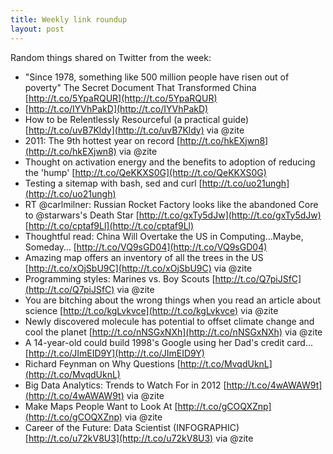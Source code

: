 ```yaml
---
title: Weekly link roundup
layout: post
---
```

Random things shared on Twitter from the week:
 *  "Since 1978, something like 500 million people have risen out of poverty" The Secret Document That Transformed China [http://t.co/5YpaRQUR](http://t.co/5YpaRQUR)
 *  [http://t.co/IYVhPakD](http://t.co/IYVhPakD)
 *  How to be Relentlessly Resourceful (a practical guide) [http://t.co/uvB7Kldy](http://t.co/uvB7Kldy) via @zite
 *  2011: The 9th hottest year on record [http://t.co/hkEXjwn8](http://t.co/hkEXjwn8) via @zite
 *  Thought on activation energy and the benefits to adoption of reducing the 'hump' [http://t.co/QeKKXS0G](http://t.co/QeKKXS0G)
 *  Testing a sitemap with bash, sed and curl [http://t.co/uo21ungh](http://t.co/uo21ungh)
 *  RT @carlmilner: Russian Rocket Factory looks like the abandoned Core to @starwars's Death Star [http://t.co/gxTy5dJw](http://t.co/gxTy5dJw) [http://t.co/cptaf9Ll](http://t.co/cptaf9Ll)
 *  Thoughtful read: China Will Overtake the US in Computing…Maybe, Someday… [http://t.co/VQ9sGD04](http://t.co/VQ9sGD04)
 *  Amazing map offers an inventory of all the trees in the US [http://t.co/xOjSbU9C](http://t.co/xOjSbU9C) via @zite
 *  Programming styles: Marines vs. Boy Scouts [http://t.co/Q7piJSfC](http://t.co/Q7piJSfC) via @zite
 *  You are bitching about the wrong things when you read an article about science [http://t.co/kgLvkvce](http://t.co/kgLvkvce) via @zite
 *  Newly discovered molecule has potential to offset climate change and cool the planet [http://t.co/nNSGxNXh](http://t.co/nNSGxNXh) via @zite
 *  A 14-year-old could build 1998's Google using her Dad's credit card... [http://t.co/JImEID9Y](http://t.co/JImEID9Y)
 *  Richard Feynman on Why Questions [http://t.co/MvqdUknL](http://t.co/MvqdUknL)
 *  Big Data Analytics: Trends to Watch For in 2012 [http://t.co/4wAWAW9t](http://t.co/4wAWAW9t) via @zite
 *  Make Maps People Want to Look At [http://t.co/gCOQXZnp](http://t.co/gCOQXZnp) via @zite
 *  Career of the Future: Data Scientist (INFOGRAPHIC) [http://t.co/u72kV8U3](http://t.co/u72kV8U3) via @zite
